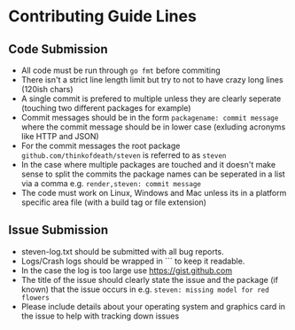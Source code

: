 # Contributing Guide Lines

## Code Submission

* All code must be run through `go fmt` before commiting
* There isn't a strict line length limit but try to not to have crazy long lines (120ish chars)
* A single commit is prefered to multiple unless they are clearly seperate 
  (touching two different packages for example)
* Commit messages should be in the form `packagename: commit message` where the commit message
  should be in lower case (exluding acronyms like HTTP and JSON)
* For the commit messages the root package `github.com/thinkofdeath/steven` is referred to as `steven`
* In the case where multiple packages are touched and it doesn't make sense to split the commits 
  the package names can be seperated in a list via a comma e.g. `render,steven: commit message`
* The code must work on Linux, Windows and Mac unless its in a platform specific area file 
  (with a build tag or file extension)

## Issue Submission

* steven-log.txt should be submitted with all bug reports.
* Logs/Crash logs should be wrapped in \`\`\` to keep it readable. 
* In the case the log is too large use https://gist.github.com
* The title of the issue should clearly state the issue and the package (if known) that the issue occurs in
  e.g. `steven: missing model for red flowers`
* Please include details about your operating system and graphics card in the issue to help with
  tracking down issues